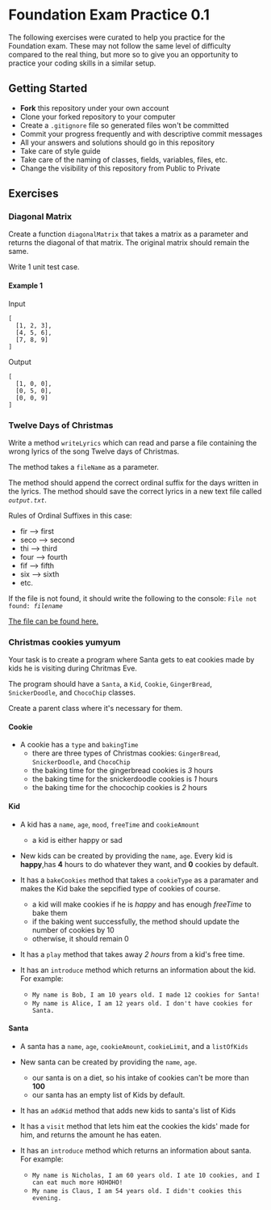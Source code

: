# Foundation Exam Practice 0.1
The following exercises were curated to help you practice for the Foundation exam.
These may not follow the same level of difficulty compared to the real thing, 
but more so to give you an opportunity to practice your coding skills in a similar setup.

## Getting Started

- **Fork** this repository under your own account
- Clone your forked repository to your computer
- Create a `.gitignore` file so generated files won't be committed
- Commit your progress frequently and with descriptive commit messages
- All your answers and solutions should go in this repository
- Take care of style guide
- Take care of the naming of classes, fields, variables, files, etc.
- Change the visibility of this repository from Public to Private

## Exercises


### Diagonal Matrix

Create a function `diagonalMatrix` that takes a matrix as a parameter and returns the diagonal of that matrix. 
The original matrix should remain the same.

Write 1 unit test case.

#### Example 1

Input

```text
[
  [1, 2, 3],
  [4, 5, 6],
  [7, 8, 9]
]
```

Output

```text
[
  [1, 0, 0],
  [0, 5, 0],
  [0, 0, 9]
]
```


### Twelve Days of Christmas

Write a method `writeLyrics` which can read and parse a file containing the wrong lyrics of the song 
Twelve days of Christmas.

The method takes a `fileName` as a parameter.

The method should append the correct ordinal suffix for the days written in the lyrics. 
The method should save the correct lyrics in a new text file called *`output.txt`*.

Rules of Ordinal Suffixes in this case: 
- fir --> first
- seco --> second
- thi --> third
- four --> fourth
- fif --> fifth
- six --> sixth
- etc.

If the file is not found, it should write the following to the console: `File not found: `*`filename`*

[The file can be found here.](./lyrics.txt)


### Christmas cookies yumyum

Your task is to create a program where Santa gets to eat
cookies made by kids he is visiting during Chritmas Eve.

The program should have a `Santa`, a `Kid`, `Cookie`, `GingerBread`, `SnickerDoodle`, and `ChocoChip` classes.

Create a parent class where it's necessary for them.


#### Cookie

- A cookie has a `type` and `bakingTime`
  - there are three types of Christmas cookies: `GingerBread`, `SnickerDoodle`, and `ChocoChip`
  - the baking time for the gingerbread cookies is *3* hours
  - the baking time for the snickerdoodle cookies is *1* hours
  - the baking time for the chocochip cookies is *2* hours
 

#### Kid

- A kid has a `name`, `age`, `mood`, `freeTime` and `cookieAmount`
  - a kid is either happy or sad
 
- New kids can be created by providing the `name`, `age`.
  Every kid is **happy**,has **4** hours to do whatever they want, and **0**  cookies by default.
  
- It has a `bakeCookies` method that takes a `cookieType` as a paramater and makes the Kid bake the sepcified type of cookies of course.
  - a kid will make cookies if he is *happy* and has enough *freeTime* to bake them 
  - if the baking went successfully, the method should update the number of cookies by 10
  - otherwise, it should remain 0

- It has a `play` method that takes away *2 hours* from a kid's free time.

- It has an `introduce` method which returns an information about the kid.
  For example:

  - `My name is Bob, I am 10 years old. I made 12 cookies for Santa!`
  - `My name is Alice, I am 12 years old. I don't have cookies for Santa.`


#### Santa
- A santa has a `name`, `age`, `cookieAmount`, `cookieLimit`, and a `listOfKids`

- New santa can be created by providing the `name`, `age`.
  - our santa is on a diet, so his intake of cookies can't be more than **100**
  - our santa has an empty list of Kids by default.

- It has an `addKid` method that adds new kids to santa's list of Kids

- It has a `visit` method that lets him eat the cookies the kids' made for him, and returns the amount he has eaten.

- It has an `introduce` method which returns an information about santa.
  For example:

  - `My name is Nicholas, I am 60 years old. I ate 10 cookies, and I can eat much more HOHOHO!`
  - `My name is Claus, I am 54 years old. I didn't cookies this evening.`
